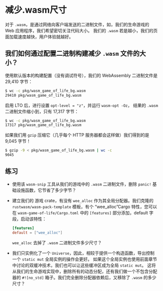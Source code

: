 # 减少.wasm尺寸

对于 `.wasm`，是通过网络向客户端发送的二进制文件，如，我们的生命游戏的 Web 应用程序，我们希望密切关注代码大小。
我们的 `.wasm` 若是越小，我们的页面加载速度越快，用户体验就越好。

## 我们如何通过配置二进制构建减少 `.wasm` 文件的大小？

使用默认版本的构建配置（没有调试符号），我们的 WebAssembly 二进制文件是 29,410 字节：

```bash
$ wc -c pkg/wasm_game_of_life_bg.wasm
29410 pkg/wasm_game_of_life_bg.wasm
```

启用 LTO 后，进行设置 `opt-level = "z"`，并运行 `wasm-opt -Oz`， 结果的 `.wasm` 二进制文件缩小到，只有 17,317 字节：

```bash
$ wc -c pkg/wasm_game_of_life_bg.wasm
17317 pkg/wasm_game_of_life_bg.wasm
```

如果我们用 `gzip` 压缩它（几乎每个 HTTP 服务器都会这样做）我们得到的是 9,045 字节！

```bash
$ gzip -9 < pkg/wasm_game_of_life_bg.wasm | wc -c
9045
```

## 练习

- 使用该 `wasm-snip` 工具从我们的游戏中的 `.wasm` 二进制文件，删除 `panic!` 基础设施函数，它节省了多少字节？


- 建立我们的 游戏 crate，有没有 `wee_alloc` 作为其全局分配器。我们克隆的 `rustwasm/wasm-pack-template` 模板，有个 “wee_alloc”Cargo 特性，您可以在 `wasm-game-of-life/Cargo.toml` 中的 `[features]` 部分添加，default 字段，启动该特性：
    ```toml
    [features]
    default = ["wee_alloc"]
    ```

    `wee_alloc` 去掉了 `.wasm` 二进制文件多少尺寸？


- 我们只实例化了一个 `Universe`，因此，相较于提供一个构造函数，导出控制一个 `static mut` 全局实例的操作会更好。
  如果这个全局实例也使用前面章节中讨论的双缓冲技术，我们也可以让这些缓冲区成为全局 `static mut`。
  这将从我们的生命游戏实现中，删除所有的动态分配，还有我们做一个不包含分配器的 `#![no_std]` 箱子。我们完全删除分配器依赖后，又移除了 `.wasm` 的多少尺寸？
